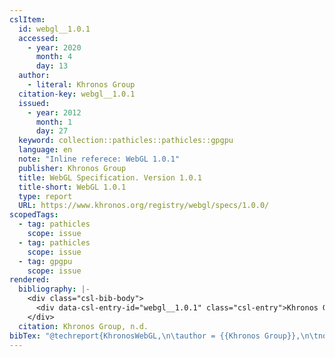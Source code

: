 ```yaml
---
cslItem:
  id: webgl__1.0.1
  accessed:
    - year: 2020
      month: 4
      day: 13
  author:
    - literal: Khronos Group
  citation-key: webgl__1.0.1
  issued:
    - year: 2012
      month: 1
      day: 27
  keyword: collection::pathicles::pathicles::gpgpu
  language: en
  note: "Inline referece: WebGL 1.0.1"
  publisher: Khronos Group
  title: WebGL Specification. Version 1.0.1
  title-short: WebGL 1.0.1
  type: report
  URL: https://www.khronos.org/registry/webgl/specs/1.0.0/
scopedTags:
  - tag: pathicles
    scope: issue
  - tag: pathicles
    scope: issue
  - tag: gpgpu
    scope: issue
rendered:
  bibliography: |-
    <div class="csl-bib-body">
      <div data-csl-entry-id="webgl__1.0.1" class="csl-entry">Khronos Group. n.d.. <i>WebGL Specification. Version 1.0.1</i>. Khronos Group. https://www.khronos.org/registry/webgl/specs/1.0.0/</div>
    </div>
  citation: Khronos Group, n.d.
bibTex: "@techreport{KhronosWebGL,\n\tauthor = {{Khronos Group}},\n\tnote = {Inline referece: WebGL 1.0.1},\n\tinstitution = {Khronos Group},\n\ttitle = {WebGL {Specification}. {Version} 1.0.1},\n}\n\n"
---
```

